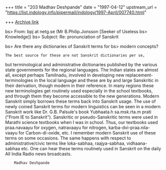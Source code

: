 +++
title = "203 Madhav Deshpande"
date = "1997-04-12"
upstream_url = "https://list.indology.info/pipermail/indology/1997-April/007740.html"

+++
[Archive link](https://list.indology.info/pipermail/indology/1997-April/007740.html)

bs> From: bpj at netg.se (Mr B.Philip.Jonsson [Seeker of Useless
 bs> Knowledge])
 bs> Subject: Re: pronunciation of Sanskrit

 bs> Are there any dictionaries of Sanskrit terms for
 bs> modern concepts? 

	The best source for these are not Sanskrit dictionaries per se,
but terminological and administrative dictionaries published by the
various state governments for the regional languages.  The Indian states
are almost all, except perhaps Tamilnadu, involved in developing new
replacement-terminologies in the local language and these are by and large
Sanskritic in their derivation, though modern in their reference.  In many
regions these new terminologies get routinely used especially in the
school textbooks, and through them they become accessible to the new
generations.  Modern Sanskrit simply borrows these terms back into
Sanskrit usage.  The use of newly coined Sanskrit terms for modern
linguistics can be seen in a modern Sanskrit work like Dr. G.B. Palsule's
book Yubhaata.h sa.msk.rta.m prati ("From IE to Sanskrit").  Sanskritic or
pseudo-Sanskritic terms were used in Marathi science textbooks when I was
in school.  Thus, our textbooks used praa.navaayu for oxygen, natravaayu
for nitrogen, karba-dvi-praa.nila-vaayu for Carbon-di-oxide, etc.  I
remember modern Sanskrit use of these terms on some occasions.  The same
happens with respect to administrative/civic terms like loka-sabhaa,
raajya-sabhaa, vidhaana-sabhaa etc.  One can hear these terms routinely
used in Sanskrit on the daily All India Radio news broadcasts. 

		Madhav Deshpande





